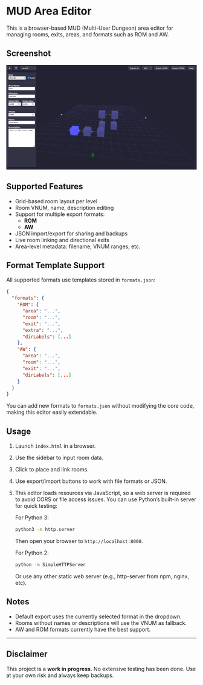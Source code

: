 # MUD Area Editor

This is a browser-based MUD (Multi-User Dungeon) area editor for managing rooms, exits, areas, and formats such as ROM and AW.

## Screenshot

![Screenshot of the MUD Area Editor](screenshot.png)

## Supported Features

- Grid-based room layout per level
- Room VNUM, name, description editing
- Support for multiple export formats:
  - **ROM**
  - **AW**
- JSON import/export for sharing and backups
- Live room linking and directional exits
- Area-level metadata: filename, VNUM ranges, etc.

## Format Template Support

All supported formats use templates stored in `formats.json`:

```json
{
  "formats": {
    "ROM": {
      "area": "...",
      "room": "...",
      "exit": "...",
      "extra": "...",
      "dirLabels": [...]
    },
    "AW": {
      "area": "...",
      "room": "...",
      "exit": "...",
      "dirLabels": [...]
    }
  }
}
```

You can add new formats to `formats.json` without modifying the core code, making this editor easily extendable.

## Usage

1. Launch `index.html` in a browser.
2. Use the sidebar to input room data.
3. Click to place and link rooms.
4. Use export/import buttons to work with file formats or JSON.
5. This editor loads resources via JavaScript, so a web server is required to avoid CORS or file access issues. You can use Python’s built-in server for quick testing:

   For Python 3:
   ```bash
   python3 -m http.server
   ```

   Then open your browser to `http://localhost:8000`.

   For Python 2:
   ```bash
   python -m SimpleHTTPServer
   ```

   Or use any other static web server (e.g., http-server from npm, nginx, etc).

## Notes

- Default export uses the currently selected format in the dropdown.
- Rooms without names or descriptions will use the VNUM as fallback.
- AW and ROM formats currently have the best support.

---

## Disclaimer

This project is a **work in progress**. No extensive testing has been done. Use at your own risk and always keep backups.